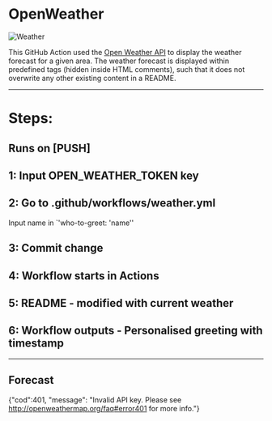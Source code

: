 # OpenWeather
![Weather](https://github.com/woodRock/expert-chainsaw/workflows/Weather/badge.svg)

This GitHub Action used the [Open Weather API](https://openweathermap.org/api) to display the weather forecast for a given area. 
The weather forecast is displayed within predefined tags (hidden inside HTML comments), such that it does not overwrite any other existing content in a README. 

-----------------------------
# Steps:

## Runs on [PUSH]

## 1: Input OPEN_WEATHER_TOKEN key

## 2: Go to .github/workflows/weather.yml

Input name in 
`'who-to-greet: 'name''

## 3: Commit change

## 4: Workflow starts in Actions

## 5: README - modified with current weather

## 6: Workflow outputs - Personalised greeting with timestamp

------------------------------

## Forecast

<!-- FEED-START -->
{"cod":401, "message": "Invalid API key. Please see http://openweathermap.org/faq#error401 for more info."}
<!-- FEED-END -->
